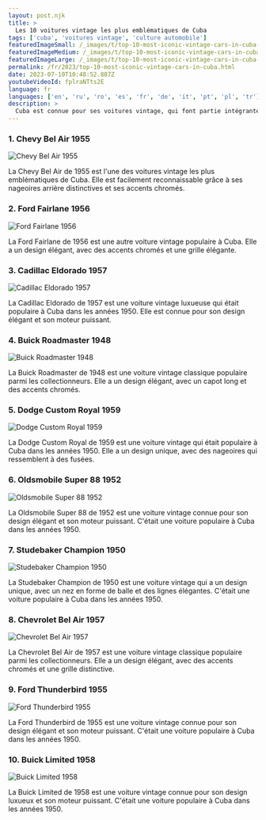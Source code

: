 ```yaml
---
layout: post.njk
title: >
  Les 10 voitures vintage les plus emblématiques de Cuba
tags: ['cuba', 'voitures vintage', 'culture automobile']
featuredImageSmall: /_images/t/top-10-most-iconic-vintage-cars-in-cuba-cover-fr-small.webp
featuredImageMedium: /_images/t/top-10-most-iconic-vintage-cars-in-cuba-cover-fr-medium.webp
featuredImageLarge: /_images/t/top-10-most-iconic-vintage-cars-in-cuba-cover-fr-large.webp
permalink: /fr/2023/top-10-most-iconic-vintage-cars-in-cuba.html
date: 2023-07-10T10:48:52.887Z
youtubeVideoId: fplraNTts2E
language: fr
languages: ['en', 'ru', 'ro', 'es', 'fr', 'de', 'it', 'pt', 'pl', 'tr']
description: >
  Cuba est connue pour ses voitures vintage, qui font partie intégrante de la culture et de l'histoire du pays. Voici les 10 voitures vintage les plus emblématiques que vous pouvez trouver à Cuba.
---
```


### 1. Chevy Bel Air 1955

![Chevy Bel Air 1955](/_images/d/d5f2dcc9988f5fb591b9b6279747751c-medium.webp)

La Chevy Bel Air de 1955 est l'une des voitures vintage les plus emblématiques de Cuba. Elle est facilement reconnaissable grâce à ses nageoires arrière distinctives et ses accents chromés.

### 2. Ford Fairlane 1956

![Ford Fairlane 1956](/_images/4/4c2116c80cbe534fff9a6d0d06fd72c1-medium.webp)

La Ford Fairlane de 1956 est une autre voiture vintage populaire à Cuba. Elle a un design élégant, avec des accents chromés et une grille élégante.

### 3. Cadillac Eldorado 1957

![Cadillac Eldorado 1957](/_images/8/8fac7c7689b8936200d5d699688c41fe-medium.webp)

La Cadillac Eldorado de 1957 est une voiture vintage luxueuse qui était populaire à Cuba dans les années 1950. Elle est connue pour son design élégant et son moteur puissant.

### 4. Buick Roadmaster 1948

![Buick Roadmaster 1948](/_images/9/96b1c9c9ea9e64a57a98546b13dea95d-medium.webp)

La Buick Roadmaster de 1948 est une voiture vintage classique populaire parmi les collectionneurs. Elle a un design élégant, avec un capot long et des accents chromés.

### 5. Dodge Custom Royal 1959

![Dodge Custom Royal 1959](/_images/1/1f2cce4c451b51a027e902e809170ea5-medium.webp)

La Dodge Custom Royal de 1959 est une voiture vintage qui était populaire à Cuba dans les années 1950. Elle a un design unique, avec des nageoires qui ressemblent à des fusées.

### 6. Oldsmobile Super 88 1952

![Oldsmobile Super 88 1952](/_images/d/ddfc2fb8634c291842d620a259fbb6cc-medium.webp)

La Oldsmobile Super 88 de 1952 est une voiture vintage connue pour son design élégant et son moteur puissant. C'était une voiture populaire à Cuba dans les années 1950.

### 7. Studebaker Champion 1950

![Studebaker Champion 1950](/_images/f/fb2592cf27e9b56a68f1254c3397a19b-medium.webp)

La Studebaker Champion de 1950 est une voiture vintage qui a un design unique, avec un nez en forme de balle et des lignes élégantes. C'était une voiture populaire à Cuba dans les années 1950.

### 8. Chevrolet Bel Air 1957

![Chevrolet Bel Air 1957](/_images/6/6d57e1086feb368fee97ddbedd38809f-medium.webp)

La Chevrolet Bel Air de 1957 est une voiture vintage classique populaire parmi les collectionneurs. Elle a un design élégant, avec des accents chromés et une grille distinctive.

### 9. Ford Thunderbird 1955

![Ford Thunderbird 1955](/_images/d/dfc9439b5c0d9cd6c81d42b15c576fbf-medium.webp)

La Ford Thunderbird de 1955 est une voiture vintage connue pour son design élégant et son moteur puissant. C'était une voiture populaire à Cuba dans les années 1950.

### 10. Buick Limited 1958

![Buick Limited 1958](/_images/0/075de274619f7248c027ec7372691f7b-medium.webp)

La Buick Limited de 1958 est une voiture vintage connue pour son design luxueux et son moteur puissant. C'était une voiture populaire à Cuba dans les années 1950.

